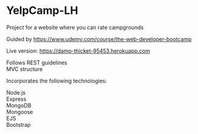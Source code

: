 # YelpCamp-LH
Project for a website where you can rate campgrounds

Guided by https://www.udemy.com/course/the-web-developer-bootcamp

Live version: https://damp-thicket-95453.herokuapp.com

Follows REST guidelines <br>
MVC structure <br>

Incorporates the following technologies:

Node.js <br>
Express<br>
MongoDB<br>
Mongoose <br>
EJS <br>
Bootstrap
